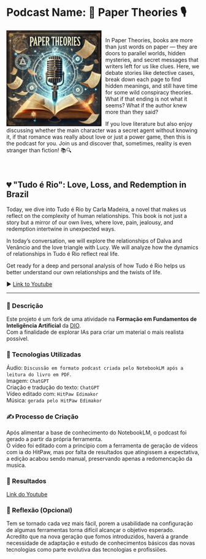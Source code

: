 # Podcast Name: 📖 Paper Theories 🎙️

<img
	align="left"
	alt="Paper Theories"
	height="250"
	style="padding-right: 10px;"
	src="https://github.com/MariWB/lab-natty-or-not/blob/5199e742283967ff1e2ad4d333048a0456b8eb3c/Cover%20Podcast.jpg"
/>

<br>
In Paper Theories, books are more than just words on paper — they are doors to parallel worlds, hidden mysteries, and secret messages that writers left for us like clues. Here, we debate stories like detective cases, break down each page to find hidden meanings, and still have time for some wild conspiracy theories. What if that ending is not what it seems? What if the author knew more than they said?

If you love literature but also enjoy discussing whether the main character was a secret agent without knowing it, if that romance was really about love or just a power game, then this is the podcast for you. Join us and discover that, sometimes, reality is even stranger than fiction! 📚🔍
<br><br><br>

## 💔 "Tudo é Rio": Love, Loss, and Redemption in Brazil

Today, we dive into Tudo é Rio by Carla Madeira, a novel that makes us reflect on the complexity of human relationships. This book is not just a story but a mirror of our own lives, where love, pain, jealousy, and redemption intertwine in unexpected ways.

In today’s conversation, we will explore the relationships of Dalva and Venâncio and the love triangle with Lucy. We will analyze how the dynamics of relationships in Tudo é Rio reflect real life.

Get ready for a deep and personal analysis of how Tudo é Rio helps us better understand our own relationships and the twists of life.

▶️ [Link to Youtube](https://youtu.be/dlI_chi9pmI)

---

### 📒 Descrição
Este projeto é um fork de uma atividade na **Formação em Fundamentos de Inteligência Artificial** da [DIO](https://github.com/digitalinnovationone/lab-natty-or-not).<br>
Com a finalidade de explorar IAs para criar um material o mais realista possível.

### 🤖 Tecnologias Utilizadas
Áudio: `Discussão em formato podcast criada pelo NotebookLM após a leitura do livro em PDF`.<br>
Imagem: `ChatGPT`<br>
Criação e tradução do texto: `ChatGPT`<br>
Vídeo editado com: `HitPaw Edimakor`<br>
Música: `gerada pelo HitPaw Edimakor`

### ✍️ Processo de Criação
Após alimentar a base de conhecimento do NotebookLM, o podcast foi gerado a partir da própria ferramenta.<br>
O vídeo foi editado com a principio com a ferramenta de geração de vídeos com ia do HitPaw, mas por falta de resultados que atingissem a expectativa, a edição acabou sendo manual, preservando apenas a redomencação da musica.

### 🚀 Resultados
[Link do Youtube](https://youtu.be/dlI_chi9pmI)

### 💭 Reflexão (Opcional)
Tem se tornado cada vez mais fácil, porem a usabilidade na configuração de algumas ferramentas torna difícil alcançar o objetivo esperado.<br>
Acredito que na nova geração que fomos introduzidos, haverá a grande necessidade de adaptação e estudo de conhecimentos básicos das novas tecnologias como parte evolutiva das tecnologias e profissiões. 
